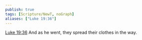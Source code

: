 ```yaml
---
publish: true
tags: [Scripture/NewT, noGraph]
aliases: ["Luke 19:36"]
---
```

[Luke 19:36](https://churchofjesuschrist.org/study/scriptures/nt/luke/19?lang=eng&id=p36#p36) And as he went, they spread their clothes in the way.
